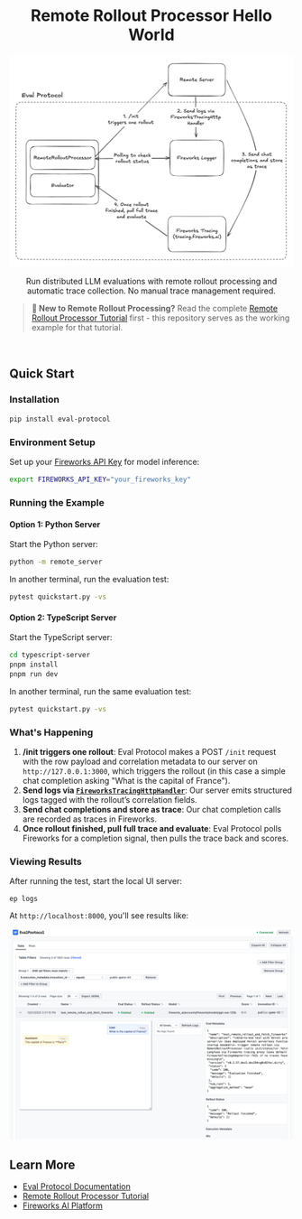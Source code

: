 <h1 align="center">Remote Rollout Processor Hello World</h1>

<p align="center">
  <img alt="Remote Rollout Processor Flow" src="assets/remote-rollout-processor.png">
</p>

<p align="center">
    Run distributed LLM evaluations with remote rollout processing and automatic trace collection. No manual trace management required.
</p>

> **📖 New to Remote Rollout Processing?** Read the complete [Remote Rollout Processor Tutorial](https://evalprotocol.io/tutorial/remote-rollout-processor) first - this repository serves as the working example for that tutorial.

<br/>

## Quick Start

### Installation

```bash
pip install eval-protocol
```

### Environment Setup

Set up your [Fireworks API Key](https://docs.fireworks.ai/getting-started/quickstart#step-1%3A-create-and-export-an-api-key) for model inference:

```bash
export FIREWORKS_API_KEY="your_fireworks_key"
```

### Running the Example

#### Option 1: Python Server

Start the Python server:
```bash
python -m remote_server
```

In another terminal, run the evaluation test:
```bash
pytest quickstart.py -vs
```

#### Option 2: TypeScript Server

Start the TypeScript server:
```bash
cd typescript-server
pnpm install
pnpm run dev
```

In another terminal, run the same evaluation test:
```bash
pytest quickstart.py -vs
```

### What's Happening

1. **/init triggers one rollout**: Eval Protocol makes a POST `/init` request with the row payload and correlation metadata to our server on `http://127.0.0.1:3000`, which triggers the rollout (in this case a simple chat completion asking "What is the capital of France").
2. **Send logs via [`FireworksTracingHttpHandler`](https://github.com/eval-protocol/python-sdk/blob/main/eval_protocol/log_utils/fireworks_tracing_http_handler.py)**: Our server emits structured logs tagged with the rollout’s correlation fields.
3. **Send chat completions and store as trace**: Our chat completion calls are recorded as traces in Fireworks.
4. **Once rollout finished, pull full trace and evaluate**: Eval Protocol polls Fireworks for a completion signal, then pulls the trace back and scores.


### Viewing Results

After running the test, start the local UI server:

```
ep logs
```

At `http://localhost:8000`, you'll see results like:

<p align="center">
  <img alt="Remote Rollout Processor EP Logs" src="assets/ep-logs.png">
</p>

## Learn More

- [Eval Protocol Documentation](https://evalprotocol.io/introduction)
- [Remote Rollout Processor Tutorial](https://evalprotocol.io/tutorial/remote-rollout-processor)
- [Fireworks AI Platform](https://fireworks.ai)
